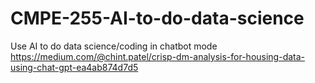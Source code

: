 # CMPE-255-AI-to-do-data-science
Use AI to do data science/coding in chatbot mode
https://medium.com/@chint.patel/crisp-dm-analysis-for-housing-data-using-chat-gpt-ea4ab874d7d5
